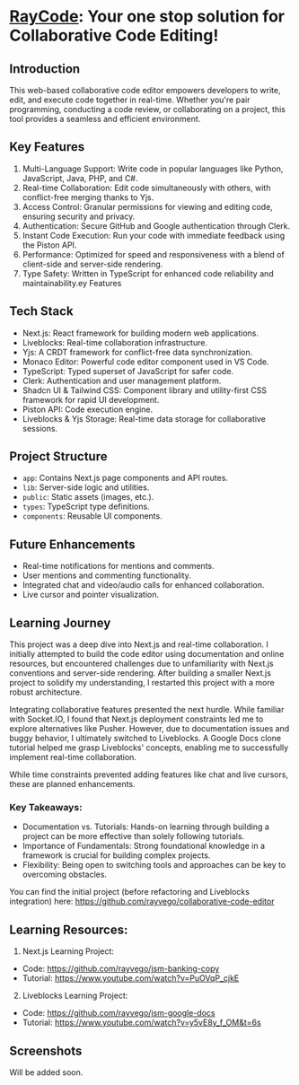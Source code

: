 # [RayCode](https://cce-redone.vercel.app/): Your one stop solution for Collaborative Code Editing!

## Introduction

This web-based collaborative code editor empowers developers to write, edit, and execute code together in real-time. Whether you're pair programming, conducting a code review, or collaborating on a project, this tool provides a seamless and efficient environment.

## Key Features

1. Multi-Language Support: Write code in popular languages like Python, JavaScript, Java, PHP, and C#.
2. Real-time Collaboration: Edit code simultaneously with others, with conflict-free merging thanks to Yjs.
3. Access Control: Granular permissions for viewing and editing code, ensuring security and privacy.
4. Authentication: Secure GitHub and Google authentication through Clerk.
5. Instant Code Execution: Run your code with immediate feedback using the Piston API.
6. Performance: Optimized for speed and responsiveness with a blend of client-side and server-side rendering.
7. Type Safety: Written in TypeScript for enhanced code reliability and maintainability.ey Features


## Tech Stack

- Next.js: React framework for building modern web applications.
- Liveblocks: Real-time collaboration infrastructure.
- Yjs: A CRDT framework for conflict-free data synchronization.
- Monaco Editor: Powerful code editor component used in VS Code.
- TypeScript: Typed superset of JavaScript for safer code.
- Clerk: Authentication and user management platform.
- Shadcn UI & Tailwind CSS: Component library and utility-first CSS framework for rapid UI development.
- Piston API: Code execution engine.
- Liveblocks & Yjs Storage: Real-time data storage for collaborative sessions.


## Project Structure

- `app`: Contains Next.js page components and API routes.
- `lib`: Server-side logic and utilities.
- `public`: Static assets (images, etc.).
- `types`: TypeScript type definitions.
- `components`: Reusable UI components.


## Future Enhancements

- Real-time notifications for mentions and comments.
- User mentions and commenting functionality.
- Integrated chat and video/audio calls for enhanced collaboration.
- Live cursor and pointer visualization.


## Learning Journey

This project was a deep dive into Next.js and real-time collaboration. I initially attempted to build the code editor using documentation and online resources, but encountered challenges due to unfamiliarity with Next.js conventions and server-side rendering.  After building a smaller Next.js project to solidify my understanding, I restarted this project with a more robust architecture.

Integrating collaborative features presented the next hurdle.  While familiar with Socket.IO, I found that Next.js deployment constraints led me to explore alternatives like Pusher. However, due to documentation issues and buggy behavior, I ultimately switched to Liveblocks. A Google Docs clone tutorial helped me grasp Liveblocks' concepts, enabling me to successfully implement real-time collaboration.

While time constraints prevented adding features like chat and live cursors, these are planned enhancements.

### Key Takeaways:

- Documentation vs. Tutorials: Hands-on learning through building a project can be more effective than solely following tutorials.
- Importance of Fundamentals: Strong foundational knowledge in a framework is crucial for building complex projects.
- Flexibility: Being open to switching tools and approaches can be key to overcoming obstacles.

You can find the initial project (before refactoring and Liveblocks integration) here:
https://github.com/rayvego/collaborative-code-editor

## Learning Resources:

1. Next.js Learning Project:
- Code: https://github.com/rayvego/jsm-banking-copy
- Tutorial: https://www.youtube.com/watch?v=PuOVqP_cjkE


2. Liveblocks Learning Project:
- Code: https://github.com/rayvego/jsm-google-docs
- Tutorial: https://www.youtube.com/watch?v=y5vE8y_f_OM&t=6s


## Screenshots

Will be added soon.
